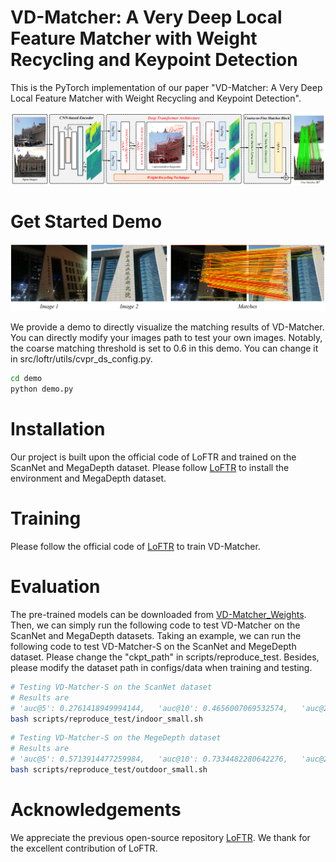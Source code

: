 # VD-Matcher: A Very Deep Local Feature Matcher with Weight Recycling and Keypoint Detection
This is the PyTorch implementation of our paper "VD-Matcher: A Very Deep Local Feature Matcher with Weight Recycling and Keypoint Detection".

![overall](https://github.com/mooncake199809/VD-Matcher/blob/main/imgs/Overall.png)


# Get Started Demo
![demo_img](https://github.com/mooncake199809/VD-Matcher/blob/main/imgs/Matches.png)

We provide a demo to directly visualize the matching results of VD-Matcher.
You can directly modify your images path to test your own images. Notably, the coarse matching threshold is set to 0.6 in this demo. You can change it in src/loftr/utils/cvpr_ds_config.py.
```bash
cd demo
python demo.py
```

# Installation
Our project is built upon the official code of LoFTR and trained on the ScanNet and MegaDepth dataset.
Please follow [LoFTR](https://github.com/zju3dv/LoFTR) to install the environment and MegaDepth dataset.

# Training
Please follow the official code of [LoFTR](https://github.com/zju3dv/LoFTR) to train VD-Matcher.

# Evaluation
The pre-trained models can be downloaded from [VD-Matcher_Weights](https://drive.google.com/drive/folders/1Ht5f7qe8x2wVg6EQmFR5puFehsUWHgzN).
Then, we can simply run the following code to test VD-Matcher on the ScanNet and MegaDepth datasets.
Taking an example, we can run the following code to test VD-Matcher-S on the ScanNet and MegeDepth dataset.
Please change the "ckpt_path" in scripts/reproduce_test.
Besides, please modify the dataset path in configs/data when training and testing.
```bash
# Testing VD-Matcher-S on the ScanNet dataset
# Results are
# 'auc@5': 0.2761418949994144,   'auc@10': 0.4656007069532574,   'auc@20': 0.6284919440707899
bash scripts/reproduce_test/indoor_small.sh
```
```bash
# Testing VD-Matcher-S on the MegeDepth dataset
# Results are
# 'auc@5': 0.5713914477259984,   'auc@10': 0.7334482280642276,   'auc@20': 0.8454705717469903
bash scripts/reproduce_test/outdoor_small.sh
```

# Acknowledgements
We appreciate the previous open-source repository [LoFTR](https://github.com/zju3dv/LoFTR).
We thank for the excellent contribution of LoFTR.

